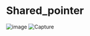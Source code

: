 # Shared_pointer
![image](https://user-images.githubusercontent.com/79456266/125684165-5422c23b-871b-4e27-92cc-0c4908f7fc96.png)
![Capture](https://user-images.githubusercontent.com/79456266/125684039-58c2bd64-0882-47e9-aa7d-6ab98407d65c.PNG)
